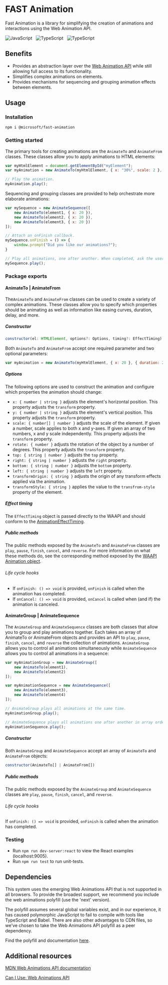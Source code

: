 # FAST Animation

Fast Animation is a library for simplifying the creation of animations and interactions using the Web Animation API.

![JavaScript](https://img.shields.io/badge/ES6-Supported-yellow.svg?style=for-the-badge&logo=JavaScript) &nbsp; ![TypeScript](https://img.shields.io/badge/TypeScript-Supported-blue.svg?style=for-the-badge) &nbsp; ![TypeScript](https://img.shields.io/badge/WAAPI-Supported-purple.svg?style=for-the-badge)

## Benefits

* Provides an abstraction layer over the [Web Animation API][WAAPI] while still allowing full access to its functionality.
* Simplifies complex animations on elements.
* Provides mechanisms for sequencing and grouping animation effects between elements.

## Usage

[//]: <> (todo: Implement once subsites for API exist [API Reference]https://microsoft.github.io/fast-dna/docs/en/packages/fast-animation/api/index.html)

### Installation

```bash
npm i @microsoft/fast-animation
```

### Getting started

The primary tools for creating animations are the `AnimateTo` and `AnimateFrom` classes. These classes allow you to apply animations to HTML elements:

```javascript
var myHtmlElement = document.getElementById("myElement");
var myAnimation = new AnimateTo(myHtmlElement, { x: "30%", scale: 2 }, { duration: 300, delay: 20 });

// Play the animation.
myAnimation.play();
```

Sequencing and grouping classes are provided to help orchestrate more elaborate animations:

```javascript
var mySequence = new AnimateSequence([
    new AnimateTo(element1, { x: 20 }),
    new AnimateTo(element2, { x: 20 }),
    new AnimateTo(element3, { x: 20 })
]);

// Attach an onFinish callback.
mySequence.onFinish = () => {
    window.prompt("Did you like our animations?");
}

// Play all animations, one after another. When completed, ask the user if they liked the animation sequence.
mySequence.play();
```

### Package exports

#### AnimateTo | AnimateFrom

The`AnimateTo` and `AnimateFrom` classes can be used to create a variety of complex animations. These classes allow you to specify which properties should be animating as well as information like easing curves, duration, delay, and more.

##### Constructor

```js
constructor(el: HTMLElement, options?: Options, timing?: EffectTiming)
```

Both `AnimateTo` and `AnimateFrom` accept one required parameter and two optional parameters:

```javascript
var myAnimation = new AnimateTo(myHtmlElement, { x: 20 }, { duration: 250 });
```

##### Options

The following options are used to construct the animation and configure which properties the animation should change:

* `x: { number | string }` adjusts the element's horizontal position. This property adjusts the `transform` property.
* `y: { number | string }` adjusts the element's vertical position. This property adjusts the `transform` property.
* `scale: { number[] | number }` adjusts the scale of the element. If given a number, scale applies to both x and y-axes. If given an array of two numbers, x and y scale independently. This property adjusts the `transform` property.
* `rotate: { number }` adjusts the rotation of the object by a number of degrees. This property adjusts the `transform` property.
* `top: { string | number }` adjusts the `top` property.
* `right: { string | number }` adjusts the `right` property.
* `bottom: { string | number }` adjusts the `bottom` property.
* `left: { string | number }` adjusts the `left` property.
* `transformOrigin: { string }` adjusts the origin of any transform effects applied via the animation.
* `transformStyle: { string }` applies the value to the `transfrom-style` property of the element.

##### Effect timing

The `EffectTiming` object is passed directly to the WAAPI and should conform to the [AnimationEffectTiming][AET].

##### Public methods

The public methods exposed by the `AnimateTo` and ``AnimateFrom`` classes are `play`, `pause`, `finish`, `cancel`, and `reverse`. For more information on what these methods do, see the corresponding method exposed by the [WAAPI Animation object][WAAPI:AO].

###### Life cycle hooks

* If `onFinish: () => void` is provided, `onFinish` is called when the animation has completed.
* If `onCancel: () => void` is provided, `onCancel` is called when (and if) the animation is canceled.

#### AnimateGroup | AnimateSequence

The `AnimateGroup` and `AnimateSequence` classes are both classes that allow you to group and play animations together. Each takes an array of AnimateTo or AnimateFrom objects and provides an API to `play`, `pause`, `finish`, `cancel`, and `reverse` the collection of animations. `AnimateGroup` allows you to control all animations simultaneously while `AnimateSequence` allows you to control all animations in a sequence:

```javascript
var myAnimationGroup = new AnimateGroup([
    new AnimateTo(element1),
    new AnimateTo(element2)
]);

var myAnimationSequence = new AnimateSequence([
    new AnimateTo(element3),
    new AnimateTo(element4)
]);

// AnimateGroup plays all animations at the same time.
myAnimationGroup.play();

// AnimateSequence plays all animations one after another in array order.
myAnimationSequence.play();
```

##### Constructor

Both `AnimateGroup` and `AnimateSequence` accept an array of `AnimateTo` and `AnimateFrom` objects:

```js
constructor(AnimateTo[] | AnimateFrom[])
```

##### Public methods

The public methods exposed by the ``AnimateGroup`` and ``AnimateSequence`` classes are `play`, `pause`, `finish`, `cancel`, and `reverse`.

###### Life cycle hooks

If `onFinish: () => void` is provided, `onFinish` is called when the animation has completed.

### Testing

* Run `npm run dev-server:react` to view the React examples (localhost:9005).
* Run `npm run test` to run unit-tests.

## Dependencies

This system uses the emerging Web Animations API that is not supported in all browsers. To provide the broadest support, we recommend you include the web animations polyfill (use the 'next' version). 

The polyfill assumes several global variables exist, and in our experience, it has caused polymorphic JavaScript to fail to compile with tools like TypeScript and Babel. There are also other advantages to CDN files, so we've chosen to take the Web Animations API polyfill as a peer dependency.

Find the polyfill and documentation [here][PF:WAAPI].

## Additional resources

[MDN Web Animations API documentation][WAAPI]

[Can I Use: Web Animations API][CIU:WAAPI]

[WAAPI]: https://developer.mozilla.org/en-US/docs/Web/API/Web_Animations_API

[CIU:WAAPI]: https://caniuse.com/#feat=web-animation

[PF:WAAPI]: https://cdnjs.com/libraries/web-animations

[AET]: https://developer.mozilla.org/en-US/docs/Web/API/AnimationEffectTiming

[WAAPI:AO]: https://developer.mozilla.org/en-US/docs/Web/API/Animation